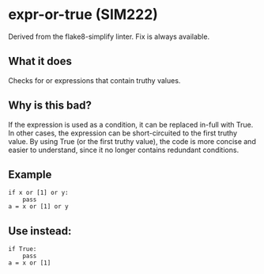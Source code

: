 # expr-or-true (SIM222)
Derived from the flake8-simplify linter.
Fix is always available.
## What it does
Checks for or expressions that contain truthy values.
## Why is this bad?
If the expression is used as a condition, it can be replaced in-full with
True.
In other cases, the expression can be short-circuited to the first truthy
value.
By using True (or the first truthy value), the code is more concise
and easier to understand, since it no longer contains redundant conditions.
## Example
```
if x or [1] or y:
    pass
a = x or [1] or y
```
## Use instead:
```
if True:
    pass
a = x or [1]
```